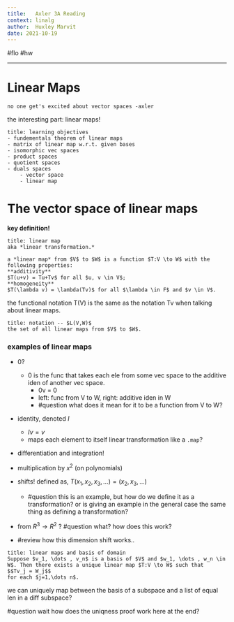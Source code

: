 ```yaml
---
title:   Axler 3A Reading
context: linalg
author:  Huxley Marvit
date: 2021-10-19
---
```


#flo  #hw 

***

# Linear Maps

```ad-qoute
no one get's excited about vector spaces -axler
```

the interesting part: linear maps!

```ad-abstract
title: learning objectives
- fundementals theorem of linear maps
- matrix of linear map w.r.t. given bases
- isomorphic vec spaces
- product spaces
- quotient spaces
- duals spaces
	- vector space
	- linear map
```


# The vector space of linear maps

**key definition!**

```ad-def
title: linear map
aka *linear transformation.*

a *linear map* from $V$ to $W$ is a function $T:V \to W$ with the following properties:
**additivity**
$T(u+v) = Tu+Tv$ for all $u, v \in V$;
**homogeneity**
$T(\lambda v) = \lambda(Tv)$ for all $\lambda \in F$ and $v \in V$.
```

the functional notation T(V) is the same as the notation Tv when talking about linear maps.


```ad-def
title: notation -- $L(V,W)$
the set of all linear maps from $V$ to $W$.
```

### examples of linear maps
- 0?
	- 0 is the func that takes each ele from some vec space to the additive iden of another vec space.
		- 0v = 0
		- left: func from V to W, right: additive iden in W
		- #question what does it mean for it to be a function from V to W?
- identity, denoted $I$
	- $Iv = v$
	- maps each element to itself
linear transformation like a `.map`?

- differentiation and integration!
- multiplication by $x^2$ (on polynomials)
- shifts! defined as, $T(x_1, x_2, x_3, \dots) = (x_2, x_3, \dots)$
	- #question this is an example, but how do we define it as a transformation? or is giving an example in the general case the same thing as defining a transformation?

- from $R^3 \to R^2$ ? #question what? how does this work?
- #review how this dimension shift works..


```ad-def
title: linear maps and basis of domain
Suppose $v_1, \dots , v_n$ is a basis of $V$ and $w_1, \dots , w_n \in W$. Then there exists a unique linear map $T:V \to W$ such that
$$Tv_j = W_j$$
for each $j=1,\dots n$.
```
we can uniquely map between the basis of a subspace and a list of equal len in a diff subspace?

#question wait how does the uniqness proof work here at the end?





















